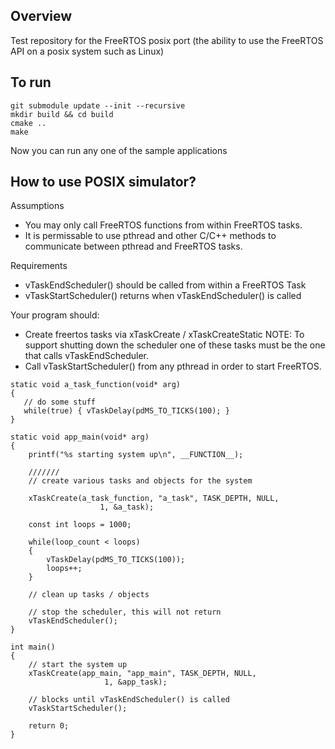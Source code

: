 ## Overview

Test repository for the FreeRTOS posix port (the ability to use the FreeRTOS API on a posix system such as Linux)

## To run
```
git submodule update --init --recursive
mkdir build && cd build
cmake ..
make
```

Now you can run any one of the sample applications


## How to use POSIX simulator?

Assumptions
* You may only call FreeRTOS functions from within FreeRTOS tasks.
* It is permissable to use pthread and other C/C++ methods to
  communicate between pthread and FreeRTOS tasks.

Requirements
* vTaskEndScheduler() should be called from within a FreeRTOS Task
* vTaskStartScheduler() returns when vTaskEndScheduler() is called

Your program should:
* Create freertos tasks via xTaskCreate / xTaskCreateStatic
  NOTE: To support shutting down the scheduler one of these
        tasks must be the one that calls vTaskEndScheduler.
* Call vTaskStartScheduler() from any pthread in order to start FreeRTOS.

```
static void a_task_function(void* arg)
{
   // do some stuff
   while(true) { vTaskDelay(pdMS_TO_TICKS(100); }
}

static void app_main(void* arg)
{
    printf("%s starting system up\n", __FUNCTION__);

    ///////
    // create various tasks and objects for the system

    xTaskCreate(a_task_function, "a_task", TASK_DEPTH, NULL,
                    1, &a_task);

    const int loops = 1000;

    while(loop_count < loops)
    {
        vTaskDelay(pdMS_TO_TICKS(100));
        loops++;
    }

    // clean up tasks / objects

    // stop the scheduler, this will not return
    vTaskEndScheduler();
}

int main()
{
    // start the system up
    xTaskCreate(app_main, "app_main", TASK_DEPTH, NULL,
                     1, &app_task);

    // blocks until vTaskEndScheduler() is called
    vTaskStartScheduler();

    return 0;
}
```
